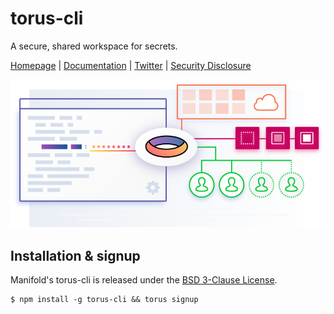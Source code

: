 # torus-cli

A secure, shared workspace for secrets.

[Homepage](https://torus.sh) | [Documentation](https://torus.sh/docs) | [Twitter](https://twitter.com/toruscli) | [Security Disclosure](https://github.com/manifoldco/torus-cli/blob/master/docs/security.md)

![](./graphic.png)

## Installation & signup

Manifold's torus-cli is released under the [BSD 3-Clause License](./LICENSE.md).

```
$ npm install -g torus-cli && torus signup
```

